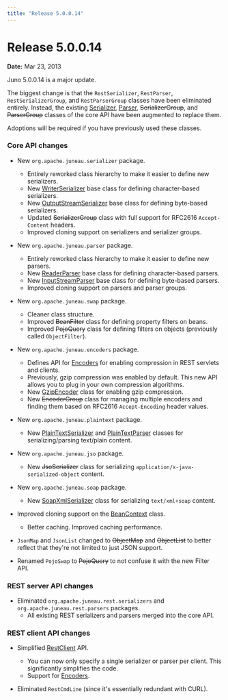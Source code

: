 ```yaml
---
title: "Release 5.0.0.14"
---
```


# Release 5.0.0.14

**Date:** Mar 23, 2013

Juno 5.0.0.14 is a major update.

The biggest change is that the `RestSerializer`, `RestParser`, `RestSerializerGroup`, and `RestParserGroup` classes have
been eliminated entirely.
Instead, the existing [Serializer]({{API_DOCS}}/org/apache/juneau/serializer/Serializer.html),
[Parser]({{API_DOCS}}/org/apache/juneau/parser/Parser.html),  ~~SerializerGroup~~, and  ~~ParserGroup~~ classes of the
core API have been augmented to replace them.

Adoptions will be required if you have previously used these classes.

### Core API changes

- New `org.apache.juneau.serializer` package.
  - Entirely reworked class hierarchy to make it easier to define new serializers.
  - New [WriterSerializer]({{API_DOCS}}/org/apache/juneau/serializer/WriterSerializer.html) base class for defining
    character-based serializers.
  - New [OutputStreamSerializer]({{API_DOCS}}/org/apache/juneau/serializer/OutputStreamSerializer.html) base class for
    defining byte-based serializers.
  - Updated  ~~SerializerGroup~~ class with full support for RFC2616 `Accept-Content` headers.
  - Improved cloning support on serializers and serializer groups.

- New `org.apache.juneau.parser` package.
  - Entirely reworked class hierarchy to make it easier to define new parsers.
  - New [ReaderParser]({{API_DOCS}}/org/apache/juneau/parser/ReaderParser.html) base class for defining
    character-based parsers.
  - New [InputStreamParser]({{API_DOCS}}/org/apache/juneau/parser/InputStreamParser.html) base class for defining
    byte-based parsers.
  - Improved cloning support on parsers and parser groups.

- New `org.apache.juneau.swap` package.
  - Cleaner class structure.
  - Improved  ~~BeanFilter~~ class for defining property filters on beans.
  - Improved  ~~PojoQuery~~ class for defining filters on objects (previously called `ObjectFilter`).

- New `org.apache.juneau.encoders` package.
  - Defines API for [Encoders]({{API_DOCS}}/org/apache/juneau/encoders/Encoder.html) for enabling compression in REST
    servlets and clients.
  - Previously, gzip compression was enabled by default.
    This new API allows you to plug in your own compression algorithms.
  - New [GzipEncoder]({{API_DOCS}}/org/apache/juneau/encoders/GzipEncoder.html) class for enabling gzip compression.
  - New ~~EncoderGroup~~ class for managing multiple encoders and finding them based on RFC2616 `Accept-Encoding`
    header values.

- New `org.apache.juneau.plaintext` package.
  - New [PlainTextSerializer]({{API_DOCS}}/org/apache/juneau/plaintext/PlainTextSerializer.html) and
    [PlainTextParser]({{API_DOCS}}/org/apache/juneau/plaintext/PlainTextParser.html) classes for
    serializing/parsing text/plain content.

- New `org.apache.juneau.jso` package.
  - New ~~JsoSerializer~~ class for serializing `application/x-java-serialized-object` content.

- New `org.apache.juneau.soap` package.
  - New [SoapXmlSerializer]({{API_DOCS}}/org/apache/juneau/soap/SoapXmlSerializer.html) class for serializing
    `text/xml+soap` content.

- Improved cloning support on the [BeanContext]({{API_DOCS}}/org/apache/juneau/BeanContext.html) class.
  - Better caching. Improved caching performance.

- `JsonMap` and `JsonList` changed to  ~~ObjectMap~~ and  ~~ObjectList~~ to better reflect that they're not limited
  to just JSON support.

- Renamed `PojoSwap` to  ~~PojoQuery~~ to not confuse it with the new Filter API.

### REST server API changes

- Eliminated `org.apache.juneau.rest.serializers` and `org.apache.juneau.rest.parsers` packages.
  - All existing REST serializers and parsers merged into the core API.

### REST client API changes

- Simplified [RestClient]({{API_DOCS}}/oajrc/RestClient.html) API.
  - You can now only specify a single serializer or parser per client. This significantly simplifies the code.
  - Support for [Encoders]({{API_DOCS}}/org/apache/juneau/encoders/Encoder.html).

- Eliminated `RestCmdLine` (since it's essentially redundant with CURL).